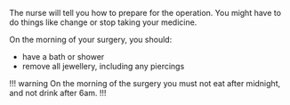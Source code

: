 The nurse will tell you how to prepare for the operation. You might have to do
things like change or stop taking your medicine.

On the morning of your surgery, you should:

* have a bath or shower
* remove all jewellery, including any piercings

!!! warning
On the morning of the surgery you must not eat after midnight, and not drink
after 6am.
!!!
